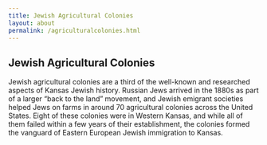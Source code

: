 ```yaml
---
title: Jewish Agricultural Colonies
layout: about
permalink: /agriculturalcolonies.html
---
```

## Jewish Agricultural Colonies
Jewish agricultural colonies are a third of the well-known and researched aspects of Kansas
Jewish history. Russian Jews arrived in the 1880s as part of a larger “back to the land” movement, and Jewish emigrant societies helped Jews on farms in around 70 agricultural colonies across the United States. Eight of these colonies were in Western Kansas, and while all of them failed within a few years of their establishment, the colonies formed the vanguard of Eastern European Jewish immigration to Kansas.